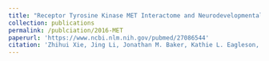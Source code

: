 ```yaml
---
title: "Receptor Tyrosine Kinase MET Interactome and Neurodevelopmental Disorder Partners at the Developing Synapse"
collection: publications
permalink: /publciation/2016-MET
paperurl: 'https://www.ncbi.nlm.nih.gov/pubmed/27086544'
citation: 'Zhihui Xie, Jing Li, Jonathan M. Baker, Kathie L. Eagleson, Marcelo P. Coba, Pat Levitt. Receptor Tyrosine Kinase MET Interactome and Neurodevelopmental Disorder Partners at the Developing Synapse. Biological Psychiatry, 2016.'
---
```


